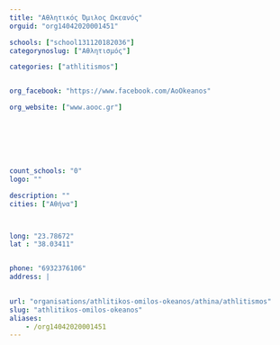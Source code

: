 ```yaml
---
title: "Αθλητικός Όμιλος Ωκεανός"
orguid: "org14042020001451"

schools: ["school131120182036"]
categorynoslug: ["Αθλητισμός"]

categories: ["athlitismos"]


org_facebook: "https://www.facebook.com/AoOkeanos"

org_website: ["www.aooc.gr"]







count_schools: "0"
logo: ""

description: ""
cities: ["Αθήνα"]



long: "23.78672"
lat : "38.03411"


phone: "6932376106"
address: |
    

url: "organisations/athlitikos-omilos-okeanos/athina/athlitismos"
slug: "athlitikos-omilos-okeanos"
aliases:
    - /org14042020001451
---
```



